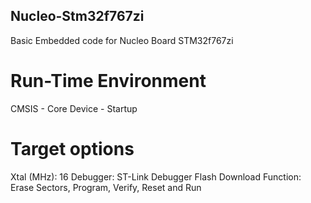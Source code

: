 ## Nucleo-Stm32f767zi
Basic Embedded code for Nucleo Board STM32f767zi


# Run-Time Environment

CMSIS -	Core
Device - Startup 


# Target options

Xtal (MHz): 16
Debugger: ST-Link Debugger
Flash Download Function: 
Erase Sectors, 
Program, Verify, Reset and Run